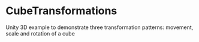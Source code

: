 # CubeTransformations
Unity 3D example to demonstrate three transformation patterns: movement, scale and rotation of a cube
